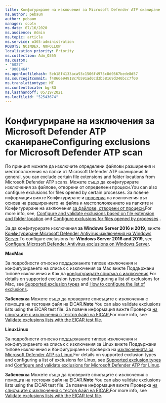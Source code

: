 ```yaml
---
title: Конфигуриране на изключения за Microsoft Defender ATP сканиране
ms.author: pebaum
author: pebaum
manager: scotv
ms.date: 07/16/2020
ms.audience: Admin
ms.topic: article
ms.service: o365-administration
ROBOTS: NOINDEX, NOFOLLOW
localization_priority: Priority
ms.collection: Adm_O365
ms.custom:
- "6027"
- "9001464"
ms.openlocfilehash: 5eb18f4133aca93c1506f4975c8d0567bede8d57
ms.sourcegitcommit: f4866e94918c7b591ad0cd3b58169d340bcc7f00
ms.translationtype: MT
ms.contentlocale: bg-BG
ms.lasthandoff: 05/19/2021
ms.locfileid: "52543674"
---
```

# <a name="configuring-exclusions-for-microsoft-defender-atp-scan"></a><span data-ttu-id="c12d9-102">Конфигуриране на изключения за Microsoft Defender ATP сканиране</span><span class="sxs-lookup"><span data-stu-id="c12d9-102">Configuring exclusions for Microsoft Defender ATP scan</span></span>

<span data-ttu-id="c12d9-103">По принцип можете да изключите определени файлови разширения и местоположения на папки от Microsoft Defender ATP сканирания.</span><span class="sxs-lookup"><span data-stu-id="c12d9-103">In general, you can exclude certain file extensions and folder locations from Microsoft Defender ATP scans.</span></span> <span data-ttu-id="c12d9-104">Можете също да конфигурирате изключения за файлове, отворени от определени процеси.</span><span class="sxs-lookup"><span data-stu-id="c12d9-104">You can also configure exclusions for files opened by certain processes.</span></span> <span data-ttu-id="c12d9-105">За повече информация вижте Конфигуриране и [проверка](/windows/security/threat-protection/microsoft-defender-antivirus/configure-extension-file-exclusions-microsoft-defender-antivirus) на изключения въз основа на разширението на файла и местоположението на папките и Конфигуриране на изключения [за файлове, отворени от процеси.](/windows/security/threat-protection/microsoft-defender-antivirus/configure-process-opened-file-exclusions-microsoft-defender-antivirus)</span><span class="sxs-lookup"><span data-stu-id="c12d9-105">For more info, see, [Configure and validate exclusions based on file extension and folder location](/windows/security/threat-protection/microsoft-defender-antivirus/configure-extension-file-exclusions-microsoft-defender-antivirus) and [Configure exclusions for files opened by processes](/windows/security/threat-protection/microsoft-defender-antivirus/configure-process-opened-file-exclusions-microsoft-defender-antivirus) .</span></span>

<span data-ttu-id="c12d9-106">За да конфигурирате изключения **за Windows Server 2016 и 2019**, вижте [Конфигуриране Microsoft Defender Antivirus изключения на Windows Server](/windows/security/threat-protection/microsoft-defender-antivirus/configure-server-exclusions-microsoft-defender-antivirus).</span><span class="sxs-lookup"><span data-stu-id="c12d9-106">To configure exclusions for  **Windows Server 2016 and 2019**, see [Configure Microsoft Defender Antivirus exclusions on Windows Server](/windows/security/threat-protection/microsoft-defender-antivirus/configure-server-exclusions-microsoft-defender-antivirus).</span></span>

<span data-ttu-id="c12d9-107">**Mac**</span><span class="sxs-lookup"><span data-stu-id="c12d9-107">**Mac**</span></span>

<span data-ttu-id="c12d9-108">За подробности относно поддържаните типове изключения и конфигурирането на [](/windows/security/threat-protection/microsoft-defender-atp/mac-exclusions#supported-exclusion-types) списък с изключения за Mac вижте Поддържани типове изключения и Как да [конфигурирате списъка с изключения](/windows/security/threat-protection/microsoft-defender-atp/mac-exclusions#how-to-configure-the-list-of-exclusions).</span><span class="sxs-lookup"><span data-stu-id="c12d9-108">For details on supported exclusion types and configuring a list of exclusions for Mac, see [Supported exclusion types](/windows/security/threat-protection/microsoft-defender-atp/mac-exclusions#supported-exclusion-types) and [How to configure the list of exclusions](/windows/security/threat-protection/microsoft-defender-atp/mac-exclusions#how-to-configure-the-list-of-exclusions).</span></span>

<span data-ttu-id="c12d9-109">**Забележка** Можете също да проверите списъците с изключения с помощта на тестовия файл на EICAR.</span><span class="sxs-lookup"><span data-stu-id="c12d9-109">**Note** You can also validate exclusions lists using the EICAR test file.</span></span> <span data-ttu-id="c12d9-110">За повече информация вижте Проверка [на списъците с изключения с тестов файл на EICAR.](/windows/security/threat-protection/microsoft-defender-atp/mac-exclusions#validate-exclusions-lists-with-the-eicar-test-file)</span><span class="sxs-lookup"><span data-stu-id="c12d9-110">For more info, see [Validate exclusions lists with the EICAR test file](/windows/security/threat-protection/microsoft-defender-atp/mac-exclusions#validate-exclusions-lists-with-the-eicar-test-file).</span></span> 

<span data-ttu-id="c12d9-111">**Linux**</span><span class="sxs-lookup"><span data-stu-id="c12d9-111">**Linux**</span></span>

<span data-ttu-id="c12d9-112">За подробности относно поддържаните типове изключения и конфигурирането на [](/windows/security/threat-protection/microsoft-defender-atp/linux-exclusions#supported-exclusion-types) списък с изключения за Linux вижте Поддържани типове изключения и Конфигуриране и проверка на [изключенията за Microsoft Defender ATP за Linux.](/windows/security/threat-protection/microsoft-defender-atp/linux-exclusions)</span><span class="sxs-lookup"><span data-stu-id="c12d9-112">For details on supported exclusion types and configuring a list of exclusions for Linux, see [Supported exclusion types](/windows/security/threat-protection/microsoft-defender-atp/linux-exclusions#supported-exclusion-types) and [Configure and validate exclusions for Microsoft Defender ATP for Linux](/windows/security/threat-protection/microsoft-defender-atp/linux-exclusions).</span></span>

<span data-ttu-id="c12d9-113">**Забележка** Можете също да проверите списъците с изключения с помощта на тестовия файл на EICAR.</span><span class="sxs-lookup"><span data-stu-id="c12d9-113">**Note** You can also validate exclusions lists using the EICAR test file.</span></span> <span data-ttu-id="c12d9-114">За повече информация вижте Проверка [на списъците с изключения с тестов файл на EICAR.](/windows/security/threat-protection/microsoft-defender-atp/linux-exclusions#validate-exclusions-lists-with-the-eicar-test-file)</span><span class="sxs-lookup"><span data-stu-id="c12d9-114">For more info, see [Validate exclusions lists with the EICAR test file](/windows/security/threat-protection/microsoft-defender-atp/linux-exclusions#validate-exclusions-lists-with-the-eicar-test-file).</span></span> 
